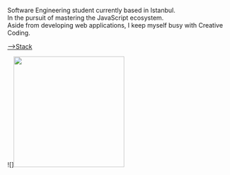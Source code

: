 
Software Engineering student currently based in Istanbul.  
In the pursuit of mastering the JavaScript ecosystem.  
Aside from developing web applications, I keep myself busy with Creative Coding.

[-->Stack](https://stackoverflow.com/users/11547130/emre-ozgun)

<!-- ![](formations.gif =250x250) -->

![]<img src="https://github.com/emre-ozgun/emre-ozgun/blob/main/formations.gif" width="250" height="250">



<!--
**emre-ozgun/emre-ozgun** is a ✨ _special_ ✨ repository because its `README.md` (this file) appears on your GitHub profile.

Here are some ideas to get you started:

- 🔭 I’m currently working on ...
- 🌱 I’m currently learning ...
- 👯 I’m looking to collaborate on ...
- 🤔 I’m looking for help with ...
- 💬 Ask me about ...
- 📫 How to reach me: ...
- 😄 Pronouns: ...
- ⚡ Fun fact: ...
-->
